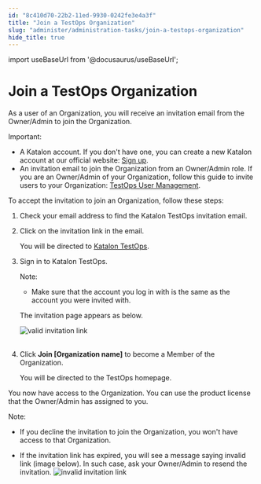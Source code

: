 ```yaml
---
id: "8c410d70-22b2-11ed-9930-0242fe3e4a3f"
title: "Join a TestOps Organization"
slug: "administer/administration-tasks/join-a-testops-organization"
hide_title: true
---
```

import useBaseUrl from '@docusaurus/useBaseUrl';


# <a id="id_1" class="anchor_top_offset"/><a id="ariaid-title1" class="anchor_top_offset"/>Join a TestOps Organization

<p xmlns="http://www.w3.org/1999/xhtml" className="p">As a user of an Organization, you will receive an invitation email from the Owner/Admin to join the Organization.</p> 
<div xmlns="http://www.w3.org/1999/xhtml" className="note important note_important"><span className="note__title">Important:</span> 
  <ul className="ul"><li className="li">A Katalon account. If you don't have one, you can create a new Katalon account at our official website: <a className="xref j-external-link" href="https://katalon.com/sign-up" target="_blank">Sign up</a>.</li><li className="li">An invitation email to join the Organization from an Owner/Admin role. If you are an Owner/Admin of your Organization, follow this guide to invite users to your Organization: <a className="xref" href="/administer/administration-tasks/user-management/manage-users#id_1">TestOps User Management</a>.</li></ul>
</div>
<p xmlns="http://www.w3.org/1999/xhtml" className="p">To accept the invitation to join an Organization, follow these steps:</p> 
<ol xmlns="http://www.w3.org/1999/xhtml" className="ol"><li className="li">     <p className="p">Check your email address to find the Katalon TestOps invitation email.</p>   </li><li className="li">     <p className="p">Click on the invitation link in the email.</p>     <p className="p">You will be directed to <a className="xref j-external-link" href="https://my.katalon.com/login" target="_blank">Katalon TestOps</a>.</p>   </li><li className="li">     <p className="p">Sign in to Katalon TestOps.</p>     <div className="note note note_note"><span className="note__title">Note:</span>        <ul className="ul"><li className="li">           <p className="p">Make sure that the account you log in with is the same as the account you were invited with.</p>         </li></ul>     </div>     <p className="p">The invitation page appears as below.</p>     <p className="p"> <img className="image" src={useBaseUrl("https://github.com/katalon-studio/docs-images/raw/master/katalon-analytics/docs/testops-revamp-june-invite-user-org/k1-invitation-to-join-org-blurred.png")} alt="valid invitation link" /><br /><br />     </p>   </li><li className="li">     <p className="p">Click <strong className="ph b">Join [Organization name]</strong> to become a Member of the Organization.</p>     <p className="p">You will be directed to the TestOps homepage.</p>   </li></ol> 
<p xmlns="http://www.w3.org/1999/xhtml" className="p">You now have access to the Organization. You can use the product license that the Owner/Admin has assigned to you.</p> 
<div xmlns="http://www.w3.org/1999/xhtml" className="note note note_note"><span className="note__title">Note:</span> 
  <ul className="ul"><li className="li">
      <p className="p">If you decline the invitation to join the Organization, you won't have access to that Organization.</p>
    </li><li className="li">
      <p className="p">If the invitation link has expired, you will see a message saying invalid link (image below). In such case, ask your Owner/Admin to resend the invitation. <img className="image" src={useBaseUrl("https://github.com/katalon-studio/docs-images/raw/master/katalon-analytics/docs/testops-revamp-june-invite-user-org/k1-invalid-invitation-link.png")} alt="invalid invitation link" /><br /><br />
      </p>
    </li></ul>
</div>
